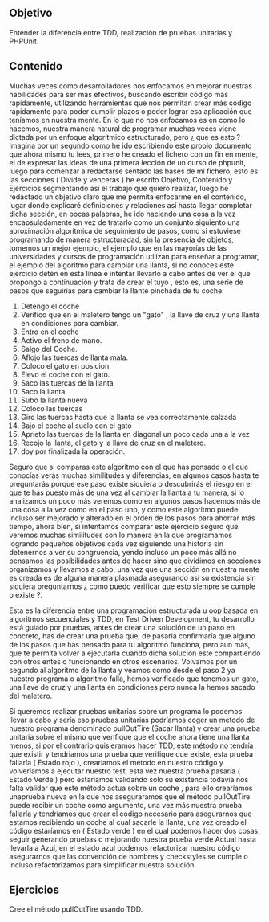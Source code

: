 ## Objetivo

Entender la diferencia entre TDD, realización de pruebas unitarias y PHPUnit.

## Contenido 
 

Muchas veces como desarrolladores nos enfocamos en mejorar nuestras habilidades para ser más efectivos, buscando escribir código más rápidamente, utilizando herramientas que nos permitan crear más código rápidamente para poder cumplir plazos o poder lograr esa aplicación que teníamos en nuestra mente. En lo que no nos enfocamos es en como lo hacemos, nuestra manera natural de programar muchas veces viene dictada por un enfoque algorítmico estructurado, pero ¿ que es esto ? Imagina por un segundo como he ido escribiendo este propio documento que ahora mismo tu lees, primero he creado el fichero con un fin en mente, el de expresar las ideas de una primera lección de un curso de phpunit, luego para comenzar a redactarse sentado las bases de mi fichero, esto es las secciones ( Divide y vencerás ) he escrito Objetivo, Contenido y Ejercicios segmentando así el trabajo que quiero realizar, luego he redactado un objetivo claro que me permita enfocarme en el contenido, lugar donde explicaré definiciones y relaciones así hasta llegar completar dicha sección, en pocas palabras, he ido haciendo una cosa a la vez encapsuladamente en vez de tratarlo como un conjunto siguiento una aproximación algorítmica de seguimiento de pasos, como si estuviese programando de manera estructuradad, sin la presencia de objetos, tomemos un mejor ejemplo, el ejemplo que en las mayorías de las universidades y cursos de programación utilizan para enseñar a programar, el ejemplo del algoritmo para cambiar una llanta, si no conoces este ejercicio detén en esta línea e intentar llevarlo a cabo antes de ver el que propongo a continuación y trata de crear el tuyo , esto es, una serie de pasos que seguirías para cambiar la llante pinchada de tu coche: 

1. Detengo el coche 
2. Verifico que en el maletero tengo un "gato" , la llave de cruz y una llanta en condiciones para cambiar. 
3. Entro en el coche
4. Activo el freno de mano.
5. Salgo del Coche.
6. Aflojo las tuercas de llanta mala.
7. Coloco el gato en posicion
8. Elevo el coche con el gato.
9. Saco las tuercas de la llanta
10. Saco la llanta 
11. Subo la llanta nueva 
12. Coloco las tuercas
13. Giro las tuercas hasta que la llanta se vea correctamente calzada
14. Bajo el coche al suelo con el gato
15. Aprieto las tuercas de la llanta en diagonal un poco cada una a la vez 
16. Recojo la llanta, el gato y la llave de cruz en el maletero. 
17. doy por finalizada la operación. 

Seguro que si comparas este algoritmo con el que has pensado o el que conocías verás muchas similitudes y diferencias, en algunos casos hasta te preguntarás porque ese paso existe siquiera o descubrirás el riesgo en el que te has puesto más de una vez al cambiar la llanta a tu manera, si lo analizamos un poco más veremos como en algunos pasos hacemos más de una cosa a la vez como en el paso uno, y como este algoritmo puede incluso ser mejorado y alterado en el orden de los pasos para ahorrar más tiempo, ahora bien, si intentamos comparar este ejercicio seguro que veremos muchas similitudes con lo manera en la que programamos logrando pequeños objetivos cada vez siguiendo una historia sin detenernos a ver su congruencia, yendo incluso un poco más allá no pensamos las posibilidades antes de hacer sino que dividimos en secciones organizamos y llevamos a cabo, una vez que una sección en nuestra mente es creada es de alguna manera plasmada asegurando así su existencia sin siquiera preguntarnos ¿ como puedo verificar que esto siempre se cumple o existe ?.
 
Esta es la diferencia entre una programación estructurada u oop basada en algoritmos secuenciales y TDD, en Test Driven Development, tu desarrollo está guiado por pruebas,
antes de crear una solución de un paso en concreto, has de crear una prueba que, de pasarla confirmaría que alguno de los pasos que has pensado para tu algoritmo funciona, pero aun más, que te permita volver a ejecutarla cuando dicha solución este compartiendo con otros entes o funcionando en otros escenarios. Volvamos por un segundo al algoritmo de la llanta y veamos como desde el paso 2 ya nuestro programa o algoritmo falla, hemos verificado que tenemos un gato, una llave de cruz y una llanta en condiciones pero nunca la hemos sacado del maletero.  

Si queremos realizar pruebas unitarias sobre un programa lo podemos llevar a cabo y sería eso pruebas unitarias podríamos coger un metodo de nuestro programa denominado pullOutTire (Sacar llanta) y crear una prueba unitaria sobre el mismo que verifique que el coche ahora tiene una llanta menos, si por el contrario quisieramos hacer TDD, este método no tendría que existir y tendriamos una prueba que verifique que existe, esta prueba fallaría ( Estado rojo ), creariamos el método en nuestro código y volveríamos a ejecutar nuestro test, esta vez nuestra prueba pasaría ( Estado Verde )  pero estaríamos validando solo su existencia todavía nos falta validar que este método actua sobre un coche , para ello crearíamos unaprueba nueva en la que nos aseguraramos que el método pullOutTire puede recibir un coche como argumento, una vez más nuestra prueba fallaría y tendríamos que crear el código necesario para asegurarnos que estamos recibiendo un coche al cual sacarle la llanta, una vez creado el código estaríamos en ( Estado verde ) en el cual podemos hacer dos cosas, seguir generando pruebas o mejorando nuestra prueba verde Actual hasta llevarla a Azul, en el estado azul podemos refactorizar nuestro código asegurarnos que las convención de nombres y checkstyles se cumple o incluso refactorizamos para simplificar nuestra solución.

## Ejercicios 

Cree el método pullOutTire usando TDD.



